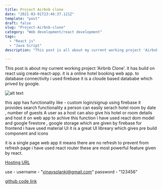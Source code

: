```yaml
---
title: Project Airbnb clone
date: "2021-03-01T23:46:37.121Z"
template: "post"
draft: false
slug: "Project-Airbnb-clone"
category: "Web development/react development"
tags:
  - "React js"
  - "Java Script"
description: "This post is all about my current working project 'Airbnb Clone'. it has build on react usig create-react-app. it is a online hotel/room booking web app.  "

---
```


This post is about my current working project 'Airbnb Clone'. it has build on react usig create-react-app. it is a online hotel booking web app. to database connectivity i used firebase it is a cloude based datababe which prived by google.

![alt text](https://user-images.githubusercontent.com/47470634/116726216-9ca96080-aa00-11eb-95f1-394686232909.PNG)


this app has functionality like - 
custom login/signup using firebase 
it provides search functionality a person can easily serach hotel room by date , number of guests
A user as a host can also give his hotel or room details and host it on web app to achive this function i have used react dom model and google firestore , google storage which are given by firebase
for frontend i have used material UI it is a great UI libreary which gives pre build component and icons 

it is a single page web app it means there are no refresh to prevent from refresh page i have used react router these are most powerful feature given by react.

 <a href="https://airbnb-colne.web.app/" target="_blank">Hosting URL</a>
 
 use - username - "vinaysolanki@gmail.com"
       password - "123456"
 
  <a href="https://github.com/vinaysolanki535/airbnbClone" target="_blank">github code link</a>
